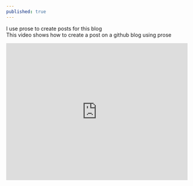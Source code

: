 ```yaml
---
published: true
---
```



I use prose to create posts for this blog   
This video shows how to create a post on a github blog using prose  
  
  
    
    
<iframe width="490" height="370" src="https://www.youtube.com/embed/Dv2ZUvH-pho" frameborder="0" allowfullscreen="allowfullscreen" data-link="https://www.youtube.com/watch?v=Dv2ZUvH-pho"></iframe>
